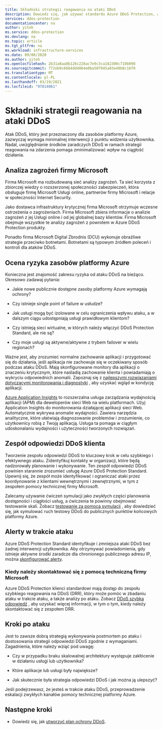 ```yaml
---
title: Składniki strategii reagowania na ataki DDoS
description: Dowiedz się, jak używać standardu Azure DDoS Protection, aby reagować na ataki DDoS.
services: ddos-protection
documentationcenter: na
author: yitoh
ms.service: ddos-protection
ms.devlang: na
ms.topic: article
ms.tgt_pltfrm: na
ms.workload: infrastructure-services
ms.date: 09/08/2020
ms.author: yitoh
ms.openlocfilehash: 2b31a8aa8b126c228ac7e9c3ca182300c710b098
ms.sourcegitcommit: 772eb9c6684dd4864e0ba507945a83e48b8c16f0
ms.translationtype: MT
ms.contentlocale: pl-PL
ms.lasthandoff: 03/19/2021
ms.locfileid: "97814061"
---
```

# <a name="components-of-a-ddos-response-strategy"></a>Składniki strategii reagowania na ataki DDoS

Atak DDoS, który jest przeznaczony dla zasobów platformy Azure, zazwyczaj wymaga minimalnej interwencji z punktu widzenia użytkownika. Nadal, uwzględnianie środków zaradczych DDoS w ramach strategii reagowania na zdarzenia pomaga zminimalizować wpływ na ciągłość działania.

## <a name="microsoft-threat-intelligence"></a>Analiza zagrożeń firmy Microsoft

Firma Microsoft ma rozbudowaną sieć analizy zagrożeń. Ta sieć korzysta z zbiorczej wiedzy o rozszerzonej społeczności zabezpieczeń, która obsługuje firmę Microsoft Usługi online, partnerów firmy Microsoft i relacje w społeczności Internet Security. 

Jako dostawca infrastruktury krytycznej firma Microsoft otrzymuje wczesne ostrzeżenia o zagrożeniach. Firma Microsoft zbiera informacje o analizie zagrożeń z jej Usługi online i od jej globalnej bazy klientów. Firma Microsoft obejmuje wszystkie te analizy zagrożeń z powrotem w Azure DDoS Protection produkty.

Ponadto firma Microsoft Digital Zbrodnis (DCU) wykonuje obraźliwe strategie przeciwko botnetami. Botnetami są typowym źródłem poleceń i kontroli dla ataków DDoS.

## <a name="risk-evaluation-of-your-azure-resources"></a>Ocena ryzyka zasobów platformy Azure

Konieczna jest znajomość zakresu ryzyka od ataku DDoS na bieżąco. Okresowo zadawaj pytania:

- Jakie nowe publicznie dostępne zasoby platformy Azure wymagają ochrony?

- Czy istnieje single point of failure w usłudze? 

- Jak usługi mogą być izolowane w celu ograniczenia wpływu ataku, a w dalszym ciągu udostępniają usługi prawidłowym klientom?

- Czy istnieją sieci wirtualne, w których należy włączyć DDoS Protection Standard, ale nie są? 

- Czy moje usługi są aktywne/aktywne z trybem failover w wielu regionach?

Ważne jest, aby zrozumieć normalne zachowanie aplikacji i przygotować się do działania, jeśli aplikacja nie zachowuje się w oczekiwany sposób podczas ataku DDoS. Mają skonfigurowane monitory dla aplikacji o znaczeniu krytycznym, które naśladią zachowanie klienta i powiadamiają o wykryciu odpowiednich anomalii. Zapoznaj się z [najlepszymi rozwiązaniami dotyczącymi monitorowania i diagnostyki](/azure/architecture/best-practices/monitoring#monitoring-and-diagnostics-scenarios) , aby uzyskać wgląd w kondycję aplikacji.

[Azure Application Insights](../azure-monitor/app/app-insights-overview.md) to rozszerzalna usługa zarządzania wydajnością aplikacji (APM) dla deweloperów sieci Web na wielu platformach. Użyj Application Insights do monitorowania działającej aplikacji sieci Web. Automatycznie wykrywa anomalie wydajności. Zawiera narzędzia analityczne, które ułatwiają diagnozowanie problemów i zrozumienie, co użytkownicy robią z Twoją aplikacją. Usługa ta pomaga w ciągłym udoskonalaniu wydajności i użyteczności tworzonych rozwiązań.

## <a name="customer-ddos-response-team"></a>Zespół odpowiedzi DDoS klienta

Tworzenie zespołu odpowiedzi DDoS to kluczowy krok w celu szybkiego i efektywnego ataku. Zidentyfikuj kontakty w organizacji, które będą nadzorowały planowanie i wykonywanie. Ten zespół odpowiedzi DDoS powinien starannie zrozumieć usługę Azure DDoS Protection Standard. Upewnij się, że zespół może identyfikować i ograniczać ataki przez koordynowanie z klientami wewnętrznymi i zewnętrznymi, w tym z zespołem pomocy technicznej firmy Microsoft. 

Zalecamy używanie ćwiczeń symulacji jako zwykłych części planowania dostępności i ciągłości usług, a ćwiczenia te powinny obejmować testowanie skali. Zobacz [testowanie za pomocą symulacji](test-through-simulations.md) , aby dowiedzieć się, jak symulować ruch testowy DDoS do publicznych punktów końcowych platformy Azure.

## <a name="alerts-during-an-attack"></a>Alerty w trakcie ataku

Azure DDoS Protection Standard identyfikuje i zmniejsza ataki DDoS bez żadnej interwencji użytkownika. Aby otrzymywać powiadomienia, gdy istnieje aktywne środki zaradcze dla chronionego publicznego adresu IP, można [skonfigurować alerty](alerts.md).

### <a name="when-to-contact-microsoft-support"></a>Kiedy należy skontaktować się z pomocą techniczną firmy Microsoft

Azure DDoS Protection klienci standardowi mają dostęp do zespołu szybkiego reagowania na DDoS (DRR), który może pomóc w zbadaniu ataku w trakcie ataku, a także analizy po ataku. Zobacz [DDoS szybką odpowiedź](ddos-rapid-response.md) , aby uzyskać więcej informacji, w tym o tym, kiedy należy skontaktować się z zespołem DRR.

## <a name="post-attack-steps"></a>Kroki po ataku

Jest to zawsze dobrą strategią wykonywania postmortem po ataku i dostosowania strategii odpowiedzi DDoS zgodnie z wymaganiami. Zagadnienia, które należy wziąć pod uwagę:

- Czy w przypadku braku skalowalnej architektury występuje zakłócenie w działaniu usługi lub użytkownika?

- Które aplikacje lub usługi były największe?

- Jak skutecznie była strategia odpowiedzi DDoS i jak można ją ulepszyć?

Jeśli podejrzewasz, że jesteś w trakcie ataku DDoS, przeprowadzenie eskalacji zwykłych kanałów pomocy technicznej platformy Azure.

## <a name="next-steps"></a>Następne kroki

- Dowiedz się, jak [utworzyć plan ochrony DDoS](manage-ddos-protection.md).
